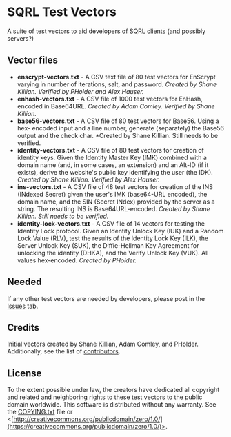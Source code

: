 # SQRL Test Vectors
A suite of test vectors to aid developers of SQRL clients (and possibly servers?)

## Vector files

- **enscrypt-vectors.txt** - A CSV text file of 80 test vectors for EnScrypt varying 
  in number of iterations, salt, and password. *Created by Shane Killian. Verified
  by PHolder and Alex Hauser.*
- **enhash-vectors.txt** - A CSV file of 1000 test vectors for EnHash, encoded in
  Base64URL. *Created by Adam Comley. Verified by Shane Killian.*
- **base56-vectors.txt** - A CSV file of 80 test vectors for Base56. Using a hex-
  encoded input and a line number, generate (separately) the Base56 output and the
  check char. *Created by Shane Killian. Still needs to be verified.
- **identity-vectors.txt** - A CSV file of 80 test vectors for creation of identity
  keys. Given the Identity Master Key (IMK) combined with a domain name (and, in 
  some cases, an extension) and an Alt-ID (if it exists), derive the website's 
  public key identifying the user (the IDK). *Created by Shane Killian. Verified by
  Alex Hauser.*
- **ins-vectors.txt** - A CSV file of 48 test vectors for creation of the INS
  (INdexed Secret) given the user's IMK (base64-URL encoded), the domain name, and 
  the SIN (Secret INdex) provided by the server as a string. The resulting INS is
  Base64URL-encoded. *Created by Shane Killian. Still needs to be verified.*
- **identity-lock-vectors.txt** - A CSV file of 14 vectors for testing the
  Identity Lock protocol. Given an Identity Unlock Key (IUK) and a Random Lock
  Value (RLV), test the results of the Identity Lock Key (ILK), the Server Unlock
  Key (SUK), the Diffie-Hellman Key Agreement for unlocking the identity (DHKA),
  and the Verify Unlock Key (VUK). All values hex-encoded. *Created by PHolder.*

## Needed

If any other test vectors are needed by developers, please post in the 
  [Issues](../../issues) tab.
  
## Credits

Initial vectors created by Shane Killian, Adam Comley, and PHolder. Additionally,
  see the list of [contributors](../../graphs/contributors).

## License

To the extent possible under law, the creators have dedicated all copyright and
 related and neighboring rights to these test vectors to the public domain
 worldwide. This software is distributed without any warranty. See the 
 [COPYING.txt](COPYING.txt) file or 
 <[http://creativecommons.org/publicdomain/zero/1.0/](https://creativecommons.org/publicdomain/zero/1.0/)>.